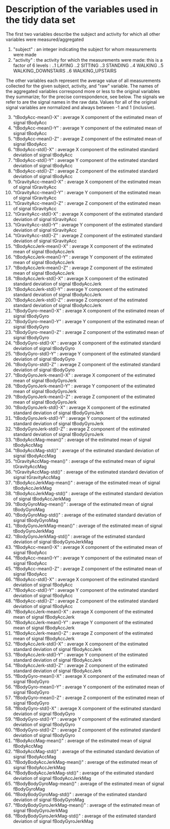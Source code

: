 # Description of the variables used in the tidy data set

The first two variables describe the subject and activity for which all other variables were measured/aggregated

1. "subject" : an integer indicating the subject for whom measurements were made
2. "activity" : the activity for which the measurements were made: this is a factor of 6 levels : 
..1 LAYING 
..2 SITTING 
..3 STANDING 
..4 WALKING 
..5 WALKING_DOWNSTAIRS 
..6 WALKING_UPSTAIRS

The other variables each represent the average value of all measurements collected for the given subject, activity, and "raw" variable.
The names of the aggregated variables correspond more or less to the original variables they summarize; for the precise correspondence, see below. The signals we refer to are the signal names in the raw data.
Values for all of the original signal variables are normalized and always between -1 and 1 (inclusive).

3. "tBodyAcc-mean()-X" : average X component of the estimated mean of signal tBodyAcc
4. "tBodyAcc-mean()-Y" : average Y component of the estimated mean of signal tBodyAcc
5. "tBodyAcc-mean()-Z" : average Z component of the estimated mean of signal tBodyAcc
6. "tBodyAcc-std()-X" : average X component of the estimated standard deviation of signal tBodyAcc
7. "tBodyAcc-std()-Y" : average Y component of the estimated standard deviation of signal tBodyAcc
8. "tBodyAcc-std()-Z" : average Z component of the estimated standard deviation of signal tBodyAcc
 9. "tGravityAcc-mean()-X" : average X component of the estimated mean of signal tGravityAcc
10. "tGravityAcc-mean()-Y" : average Y component of the estimated mean of signal tGravityAcc
11. "tGravityAcc-mean()-Z" : average Z component of the estimated mean of signal tGravityAcc
12. "tGravityAcc-std()-X" : average X component of the estimated standard deviation of signal tGravityAcc
13. "tGravityAcc-std()-Y" : average Y component of the estimated standard deviation of signal tGravityAcc
14. "tGravityAcc-std()-Z" : average Z component of the estimated standard deviation of signal tGravityAcc
15. "tBodyAccJerk-mean()-X" : average X component of the estimated mean of signal tBodyAccJerk
16. "tBodyAccJerk-mean()-Y" : average Y component of the estimated mean of signal tBodyAccJerk
17. "tBodyAccJerk-mean()-Z" : average Z component of the estimated mean of signal tBodyAccJerk
18. "tBodyAccJerk-std()-X" : average X component of the estimated standard deviation of signal tBodyAccJerk
19. "tBodyAccJerk-std()-Y" : average Y component of the estimated standard deviation of signal tBodyAccJerk
20. "tBodyAccJerk-std()-Z" : average Z component of the estimated standard deviation of signal tBodyAccJerk
21. "tBodyGyro-mean()-X" : average X component of the estimated mean of signal tBodyGyro
22. "tBodyGyro-mean()-Y" : average Y component of the estimated mean of signal tBodyGyro
23. "tBodyGyro-mean()-Z" : average Z component of the estimated mean of signal tBodyGyro
24. "tBodyGyro-std()-X" : average X component of the estimated standard deviation of signal tBodyGyro
25. "tBodyGyro-std()-Y" : average Y component of the estimated standard deviation of signal tBodyGyro
26. "tBodyGyro-std()-Z" : average Z component of the estimated standard deviation of signal tBodyGyro
27. "tBodyGyroJerk-mean()-X" : average X component of the estimated mean of signal tBodyGyroJerk
28. "tBodyGyroJerk-mean()-Y" : average Y component of the estimated mean of signal tBodyGyroJerk
29. "tBodyGyroJerk-mean()-Z" : average Z component of the estimated mean of signal tBodyGyroJerk
30. "tBodyGyroJerk-std()-X" : average X component of the estimated standard deviation of signal tBodyGyroJerk
31. "tBodyGyroJerk-std()-Y" : average Y component of the estimated standard deviation of signal tBodyGyroJerk
32. "tBodyGyroJerk-std()-Z" : average Z component of the estimated standard deviation of signal tBodyGyroJerk
33. "tBodyAccMag-mean()" : average of the estimated mean of signal tBodyAccMag
34. "tBodyAccMag-std()" : average of the estimated standard deviation of signal tBodyAccMag
35. "tGravityAccMag-mean()" : average of the estimated mean of signal tGravityAccMag
36. "tGravityAccMag-std()" : average of the estimated standard deviation of signal tGravityAccMag
37. "tBodyAccJerkMag-mean()" : average of the estimated mean of signal tBodyAccJerkMag
38. "tBodyAccJerkMag-std()" : average of the estimated standard deviation of signal tBodyAccJerkMag
39. "tBodyGyroMag-mean()" : average of the estimated mean of signal tBodyGyroMag
40. "tBodyGyroMag-std()" : average of the estimated standard deviation of signal tBodyGyroMag
41. "tBodyGyroJerkMag-mean()" : average of the estimated mean of signal tBodyGyroJerkMag
42. "tBodyGyroJerkMag-std()" : average of the estimated standard deviation of signal tBodyGyroJerkMag
43. "fBodyAcc-mean()-X" : average X component of the estimated mean of signal fBodyAcc
44. "fBodyAcc-mean()-Y" : average Y component of the estimated mean of signal fBodyAcc
45. "fBodyAcc-mean()-Z" : average Z component of the estimated mean of signal fBodyAcc
46. "fBodyAcc-std()-X" : average X component of the estimated standard deviation of signal fBodyAcc
47. "fBodyAcc-std()-Y" : average Y component of the estimated standard deviation of signal fBodyAcc
48. "fBodyAcc-std()-Z" : average Z component of the estimated standard deviation of signal fBodyAcc
49. "fBodyAccJerk-mean()-X" : average X component of the estimated mean of signal fBodyAccJerk
50. "fBodyAccJerk-mean()-Y" : average Y component of the estimated mean of signal fBodyAccJerk
51. "fBodyAccJerk-mean()-Z" : average Z component of the estimated mean of signal fBodyAccJerk
52. "fBodyAccJerk-std()-X" : average X component of the estimated standard deviation of signal fBodyAccJerk
53. "fBodyAccJerk-std()-Y" : average Y component of the estimated standard deviation of signal fBodyAccJerk
54. "fBodyAccJerk-std()-Z" : average Z component of the estimated standard deviation of signal fBodyAccJerk
55. "fBodyGyro-mean()-X" : average X component of the estimated mean of signal fBodyGyro
56. "fBodyGyro-mean()-Y" : average Y component of the estimated mean of signal fBodyGyro
57. "fBodyGyro-mean()-Z" : average Z component of the estimated mean of signal fBodyGyro
58. "fBodyGyro-std()-X" : average X component of the estimated standard deviation of signal fBodyGyro
59. "fBodyGyro-std()-Y" : average Y component of the estimated standard deviation of signal fBodyGyro
60. "fBodyGyro-std()-Z" : average Z component of the estimated standard deviation of signal fBodyGyro
61. "fBodyAccMag-mean()" : average of the estimated mean of signal fBodyAccMag
62. "fBodyAccMag-std()" : average of the estimated standard deviation of signal fBodyAccMag
63. "fBodyBodyAccJerkMag-mean()" : average of the estimated mean of signal fBodyAccJerkMag
64. "fBodyBodyAccJerkMag-std()" : average of the estimated standard deviation of signal fBodyAccJerkMag
65. "fBodyBodyGyroMag-mean()" : average of the estimated mean of signal fBodyGyroMag
66. "fBodyBodyGyroMag-std()" : average of the estimated standard deviation of signal fBodyGyroMag
67. "fBodyBodyGyroJerkMag-mean()" : average of the estimated mean of signal fBodyGyroJerkMag
68. "fBodyBodyGyroJerkMag-std()" : average of the estimated standard deviation of signal fBodyGyroJerkMag
